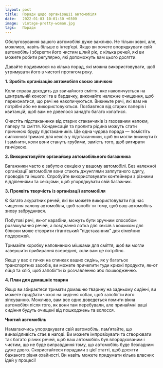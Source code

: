 ```yaml
---
layout: post
title:  Поради щодо організації автомобіля
date:   2022-01-03 10:01:30 +0300
image:  vintage-pretty-woman.jpg
tags:   Поради
---
```

Обслуговування вашого автомобіля дуже важливо. Не тільки зовні, але, можливо, навіть більше в інтер’єрі. Якщо ви хочете впорядкувати свій автомобіль і зберегти його чистим цілий рік, є кілька речей, які ви можете робити регулярно, які допоможуть вам цього досягти. 

Давайте подивимося на кілька порад, які можна використовувати, щоб утримувати його в чистоті протягом року. 


**1. Зробіть організацію автомобіля своєю звичкою** 


Коли справа доходить до звичайного сміття, яке накопичується на центральній консолі та в бардачку, виконайте належне очищення, щоб переконатися, що речі не накопичуються. Викиньте речі, які вам не потрібні або не використовуються. Позбавтеся від старих паперів і квитанцій, щоб вам не довелося занадто багато копатися. 

Очистіть підстаканники від старих стаканчиків із газованим напоєм, паперу та сміття. Конденсація та пролита рідина можуть стати причиною бруду підстаканників. Ще одна чудова порада — помістіть силіконові тримачі для кексів у підстаканники, щоб ви могли викинути їх і замінити, коли вони стануть грубими, замість того, щоб витирати ганчіркою. 


**2. Використовуйте органайзер автомобільного багажника** 


Багажники часто є забутою секцією у вашому автомобілі. Без належної організації автомобіля вони стають джунглями заплутаного одягу, проводів та іншого. Спробуйте використовувати контейнери з різними відділеннями та секціями, щоб упорядкувати свій багажник. 


**3. Проявіть творчість із організації автомобіля** 


Є багато акуратних речей, які ви можете використовувати під час чищення салону автомобіля, щоб запобігти тому, щоб ваш автомобіль знову забруднився.

Побутові речі, як-от карабіни, можуть бути зручним способом розвішування речей, а поєднання лотка для кексів з кошиком для білизни може створити гігантський “підстаканник” для сімейних подорожей.

Тримайте коробку наповненою мішками для сміття, щоб ви могли завершити прибирання всередині, коли вам це потрібно.

Якщо у вас є гачки на спинках ваших сидінь, як у багатьох транспортних засобів, ви можете причепити туди крихкі продукти, як-от яйця та хліб, щоб запобігти їх розчавленню або пошкодженню. 


**4. План для домашніх тварин**


Якщо ви збираєтеся тримати домашню тварину на задньому сидінні, ви можете придбати чохол на сидіння собак, щоб запобігти його зіпсуванню. Можливо, вам все одно доведеться помити вікна автомобіля після того, як вони там перебували, але принаймні ваші сидіння будуть очищені від пошкоджень та волосся. 


**Чистий автомобіль**


Намагаючись упорядкувати свій автомобіль, пам’ятайте, що винахідливість стає в нагоді. Ви можете імпровізувати та створювати так багато різних речей, щоб ваш автомобіль був впорядкованим і чистим, що не буде виправдання тому, що автомобіль буде безладним дуже довго. Скористайтеся порадами з цієї статті, щоб досягти бажаного рівня охайності. Ви навіть можете придумати кілька власних ідей у ​​процесі!